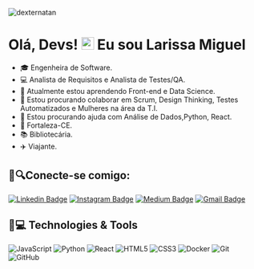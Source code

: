 <p align="left"><img src="https://komarev.com/ghpvc/?username=dexternatan" alt="dexternatan" /></p>

<h1 align = "justify"> Olá, Devs! <img src="https://media.giphy.com/media/hvRJCLFzcasrR4ia7z/giphy.gif" width="25px"> Eu sou Larissa Miguel</h1>

- 🎓 Engenheira de Software.
- 💻 Analista de Requisitos e Analista de Testes/QA.
- 🌱 Atualmente estou aprendendo Front-end e Data Science.
- 👯 Estou procurando colaborar em Scrum, Design Thinking, Testes Automatizados e Mulheres na área da T.I.
- 🤔 Estou procurando ajuda com Análise de Dados,Python, React.
- 🏡 Fortaleza-CE.
- 📚 Bibliotecária.
- ✈️ Viajante.




## 📲🔍Conecte-se comigo:

[![Linkedin Badge](https://img.shields.io/badge/-larissa-blue?style=flat-square&logo=Linkedin&logoColor=white&link=https://www.linkedin.com/in/larissamiguel/)](https://www.linkedin.com/in/larissamiguel/)
[![Instagram Badge](https://img.shields.io/badge/-laris.mss-purple?style=flat-square&logo=instagram&logoColor=white&link=https://www.instagram.com/laris.mss/?hl=pt-br)](https://instagram.com/laris.mss)
[![Medium Badge](https://img.shields.io/badge/-@larissa-03a57a?style=flat-square&labelColor=000000&logo=Medium&link=https://medium.com/@larissamiguel/)](https://medium.com/@larissamiguel)
[![Gmail Badge](https://img.shields.io/badge/-larissamiguelsousa@gmail.com-c14438?style=flat-square&logo=Gmail&logoColor=white&link=mailto:larissamiguelsousa@gmail.com)](mailto:larissamiguelsousa@gmail.com)


## 🚀💻 Technologies & Tools

![JavaScript](https://img.shields.io/badge/-JavaScript-black?style=flat-square&logo=javascript)
![Python](https://img.shields.io/badge/-Python-black?style=flat-square&logo=Python)
![React](https://img.shields.io/badge/-React-black?style=flat-square&logo=react)
![HTML5](https://img.shields.io/badge/-HTML5-E34F26?style=flat-square&logo=html5&logoColor=white)
![CSS3](https://img.shields.io/badge/-CSS3-1572B6?style=flat-square&logo=css3)
![Docker](https://img.shields.io/badge/-Docker-black?style=flat-square&logo=docker)
![Git](https://img.shields.io/badge/-Git-black?style=flat-square&logo=git)
![GitHub](https://img.shields.io/badge/-GitHub-181717?style=flat-square&logo=github)



